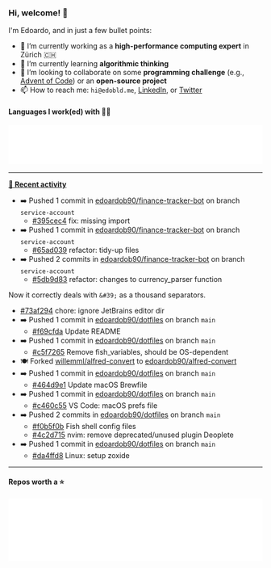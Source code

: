 ### Hi, welcome! 👋 

I'm Edoardo, and in just a few bullet points:

- 🔭 I’m currently working as a **high-performance computing expert** in Zürich 🇨🇭
- 🌱 I’m currently learning **algorithmic thinking**
- 👯 I’m looking to collaborate on some **programming challenge** (e.g., [Advent of Code](https://github.com/edoardob90/aoc2021)) or an **open-source project**
- 📫 How to reach me: `hi@edobld.me`, [LinkedIn](https://linkedin.com/in/edobld), or [Twitter](https://twitter.com/eadweard90)

#### Languages I work(ed) with 👨‍💻

<img src="https://github.com/edoardob90/edoardob90/blob/main/.cache/languages.svg">

---

**[📰 Recent activity](https://github.com/edoardob90)**
* ➡️ Pushed 1 commit in [edoardob90/finance-tracker-bot](https://github.com/edoardob90/finance-tracker-bot) on branch `service-account`
  * [#395cec4](https://github.com/edoardob90/finance-tracker-bot/commit/395cec4) fix: missing import
* ➡️ Pushed 1 commit in [edoardob90/finance-tracker-bot](https://github.com/edoardob90/finance-tracker-bot) on branch `service-account`
  * [#65ad039](https://github.com/edoardob90/finance-tracker-bot/commit/65ad039) refactor: tidy-up files
* ➡️ Pushed 2 commits in [edoardob90/finance-tracker-bot](https://github.com/edoardob90/finance-tracker-bot) on branch `service-account`
  * [#5db9d83](https://github.com/edoardob90/finance-tracker-bot/commit/5db9d83) refactor: changes to currency_parser function

Now it correctly deals with `&#39;` as a thousand separators.
  * [#73af294](https://github.com/edoardob90/finance-tracker-bot/commit/73af294) chore: ignore JetBrains editor dir
* ➡️ Pushed 1 commit in [edoardob90/dotfiles](https://github.com/edoardob90/dotfiles) on branch `main`
  * [#f69cfda](https://github.com/edoardob90/dotfiles/commit/f69cfda) Update README
* ➡️ Pushed 1 commit in [edoardob90/dotfiles](https://github.com/edoardob90/dotfiles) on branch `main`
  * [#c5f7265](https://github.com/edoardob90/dotfiles/commit/c5f7265) Remove fish_variables, should be OS-dependent
* 🍽️ Forked [willemml/alfred-convert](https://github.com/willemml/alfred-convert) to [edoardob90/alfred-convert](https://github.com/edoardob90/alfred-convert)
* ➡️ Pushed 1 commit in [edoardob90/dotfiles](https://github.com/edoardob90/dotfiles) on branch `main`
  * [#464d9e1](https://github.com/edoardob90/dotfiles/commit/464d9e1) Update macOS Brewfile
* ➡️ Pushed 1 commit in [edoardob90/dotfiles](https://github.com/edoardob90/dotfiles) on branch `main`
  * [#c460c55](https://github.com/edoardob90/dotfiles/commit/c460c55) VS Code: macOS prefs file
* ➡️ Pushed 2 commits in [edoardob90/dotfiles](https://github.com/edoardob90/dotfiles) on branch `main`
  * [#f0b5f0b](https://github.com/edoardob90/dotfiles/commit/f0b5f0b) Fish shell config files
  * [#4c2d715](https://github.com/edoardob90/dotfiles/commit/4c2d715) nvim: remove deprecated/unused plugin Deoplete
* ➡️ Pushed 1 commit in [edoardob90/dotfiles](https://github.com/edoardob90/dotfiles) on branch `main`
  * [#da4ffd8](https://github.com/edoardob90/dotfiles/commit/da4ffd8) Linux: setup zoxide


---

#### Repos worth a ⭐

<img src="https://github.com/edoardob90/edoardob90/blob/main/.cache/stars.svg">

<!--
- ⚡ Fun fact: ...
- 🤔 I’m looking for help with ...
- 💬 Ask me about ...
- 🌐 My webpage ...
-->
